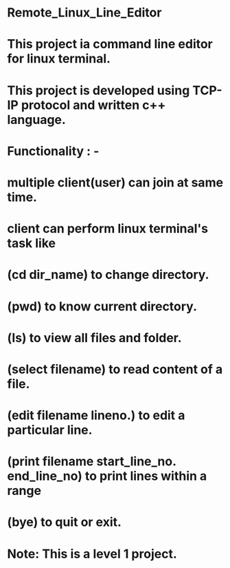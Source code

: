 # Remote_Linux_Line_Editor
# This project ia command line editor for linux terminal.
# This project is developed using TCP-IP protocol and written c++ language.
# Functionality : -
#  multiple client(user) can join at same time.
#  client can perform linux terminal's task like 
#  (cd dir_name) to change directory.
#  (pwd) to know current directory.
#  (ls) to view all files and folder.
#  (select filename) to read content of a file.
#  (edit filename lineno.) to edit a particular line.
#  (print filename start_line_no. end_line_no) to print lines within a range
#  (bye) to quit or exit.

# Note: This is a level 1 project. 
